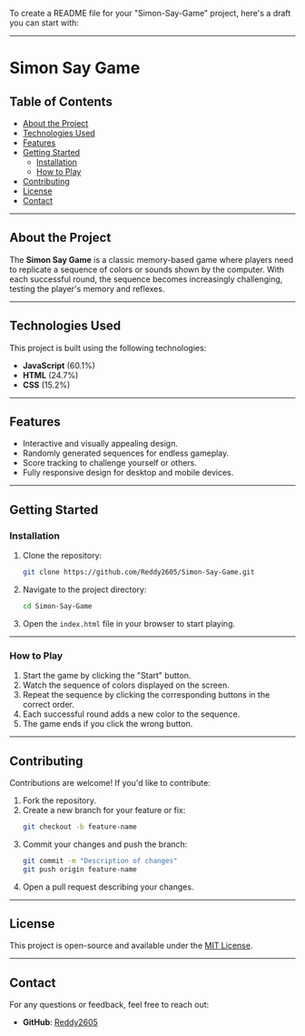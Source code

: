 To create a README file for your "Simon-Say-Game" project, here's a draft you can start with:

---

# Simon Say Game

## Table of Contents
- [About the Project](#about-the-project)
- [Technologies Used](#technologies-used)
- [Features](#features)
- [Getting Started](#getting-started)
  - [Installation](#installation)
  - [How to Play](#how-to-play)
- [Contributing](#contributing)
- [License](#license)
- [Contact](#contact)

---

## About the Project
The **Simon Say Game** is a classic memory-based game where players need to replicate a sequence of colors or sounds shown by the computer. With each successful round, the sequence becomes increasingly challenging, testing the player's memory and reflexes.

---

## Technologies Used
This project is built using the following technologies:
- **JavaScript** (60.1%)
- **HTML** (24.7%)
- **CSS** (15.2%)

---

## Features
- Interactive and visually appealing design.
- Randomly generated sequences for endless gameplay.
- Score tracking to challenge yourself or others.
- Fully responsive design for desktop and mobile devices.

---

## Getting Started

### Installation
1. Clone the repository:
   ```bash
   git clone https://github.com/Reddy2605/Simon-Say-Game.git
   ```
2. Navigate to the project directory:
   ```bash
   cd Simon-Say-Game
   ```
3. Open the `index.html` file in your browser to start playing.

---

### How to Play
1. Start the game by clicking the "Start" button.
2. Watch the sequence of colors displayed on the screen.
3. Repeat the sequence by clicking the corresponding buttons in the correct order.
4. Each successful round adds a new color to the sequence.
5. The game ends if you click the wrong button.

---

## Contributing
Contributions are welcome! If you'd like to contribute:
1. Fork the repository.
2. Create a new branch for your feature or fix:
   ```bash
   git checkout -b feature-name
   ```
3. Commit your changes and push the branch:
   ```bash
   git commit -m "Description of changes"
   git push origin feature-name
   ```
4. Open a pull request describing your changes.

---

## License
This project is open-source and available under the [MIT License](LICENSE).

---

## Contact
For any questions or feedback, feel free to reach out:
- **GitHub**: [Reddy2605](https://github.com/Reddy2605)

